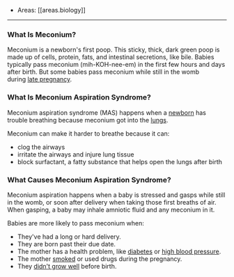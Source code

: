 
- Areas: [[areas.biology]]

---

### What Is Meconium?

Meconium is a newborn's first poop. This sticky, thick, dark green poop is made up of cells, protein, fats, and intestinal secretions, like bile. Babies typically pass meconium (mih-KOH-nee-em) in the first few hours and days after birth. But some babies pass meconium while still in the womb during [late pregnancy](https://kidshealth.org/en/parents/pregnancy-calendar-intro.html).

### What Is Meconium Aspiration Syndrome?

Meconium aspiration syndrome (MAS) happens when a [newborn](https://kidshealth.org/en/parents/checkup-hospital.html) has trouble breathing because meconium got into the [lungs](https://kidshealth.org/en/parents/lungs.html).

Meconium can make it harder to breathe because it can:

- clog the airways
- irritate the airways and injure lung tissue
- block surfactant, a fatty substance that helps open the lungs after birth

### What Causes Meconium Aspiration Syndrome?

Meconium aspiration happens when a baby is stressed and gasps while still in the womb, or soon after delivery when taking those first breaths of air. When gasping, a baby may inhale amniotic fluid and any meconium in it.

Babies are more likely to pass meconium when:

- They've had a long or hard delivery.
- They are born past their due date.
- The mother has a health problem, like [diabetes](https://kidshealth.org/en/parents/gestational-diabetes.html) or [high blood pressure](https://kidshealth.org/en/parents/hypertension.html).
- The mother [smoked](https://kidshealth.org/en/parents/preg-smoking.html) or used drugs during the pregnancy.
- They [didn't grow well](https://kidshealth.org/en/parents/iugr.html) before birth.
